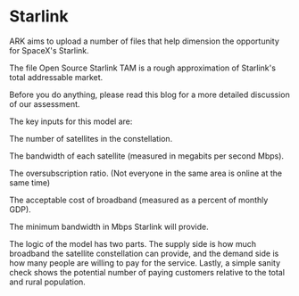 # Starlink
ARK aims to upload a number of files that help dimension the opportunity for SpaceX's Starlink.

The file Open Source Starlink TAM is a rough approximation of Starlink's total addressable market.

Before you do anything, please read this blog for a more detailed discussion of our assessment.

The key inputs for this model are: 

The number of satellites in the constellation. 

The bandwidth of each satellite (measured in megabits per second Mbps). 

The oversubscription ratio. (Not everyone in the same area is online at the same time) 

The acceptable cost of broadband (measured as a percent of monthly GDP). 

The minimum bandwidth in Mbps Starlink will provide. 
 
The logic of the model has two parts. The supply side is how much broadband the satellite constellation can provide, and the demand side is how many people are willing to pay for the service. Lastly, a simple sanity check shows the potential number of paying customers relative to the total and rural population. 
